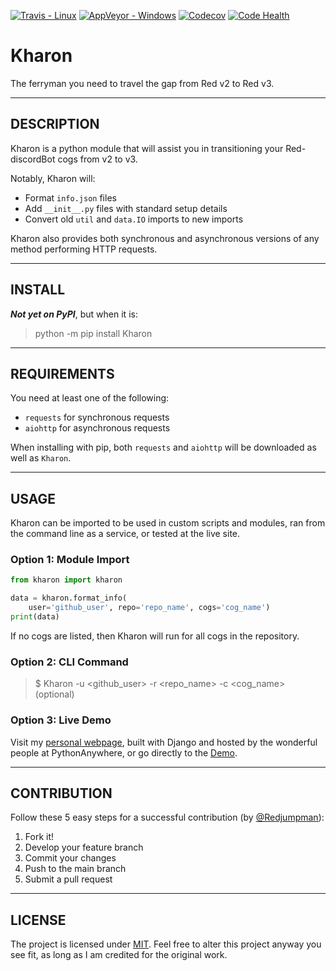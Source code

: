 [![Travis - Linux](https://img.shields.io/travis/gannon93/kharon.svg?label=Linux%20Status)](https://travis-ci.org/gannon93/kharon) [![AppVeyor - Windows](https://img.shields.io/appveyor/ci/Gannon93/kharon.svg?label=Windows%20Status)](https://ci.appveyor.com/project/Gannon93/kharon) [![Codecov](https://img.shields.io/codecov/c/github/gannon93/kharon.svg?label=Coverage)](https://codecov.io/github/gannon93/kharon?branch=master) [![Code Health](https://landscape.io/github/gannon93/kharon/master/landscape.svg?style=flat&label=Health)](https://landscape.io/github/gannon93/kharon/master)  

# Kharon
The ferryman you need to travel the gap from Red v2 to Red v3.

---

## DESCRIPTION

Kharon is a python module that will assist you in transitioning your Red-discordBot cogs from v2 to v3.

Notably, Kharon will:

- Format `info.json` files
- Add `__init__.py` files with standard setup details
- Convert old `util` and `data.IO` imports to new imports

Kharon also provides both synchronous and asynchronous versions of any method performing HTTP requests.

---

## INSTALL

_**Not yet on PyPI**_, but when it is:

> python -m pip install Kharon

---

## REQUIREMENTS

You need at least one of the following:

- `requests` for synchronous requests
- `aiohttp` for asynchronous requests

When installing with pip, both `requests` and `aiohttp` will be downloaded as well as `Kharon`.

---

## USAGE

Kharon can be imported to be used in custom scripts and modules, ran from the command line as a service, or tested at the live site.

### Option 1: Module Import

```python
from kharon import kharon  

data = kharon.format_info(  
    user='github_user', repo='repo_name', cogs='cog_name')  
print(data)  

```

If no cogs are listed, then Kharon will run for all cogs in the repository.

### Option 2: CLI Command

> $ Kharon -u <github_user> -r <repo_name> -c <cog_name> (optional)


### Option 3: Live Demo

Visit my [personal webpage](https://gannon93.pythonanywhere.com/), built with Django and hosted by the wonderful people at PythonAnywhere, or go directly to the [Demo](https://gannon93.pythonanywhere.com/Kharon).

---

## CONTRIBUTION

Follow these 5 easy steps for a successful contribution (by [@Redjumpman](https://github.com/Redjumpman)):

  1. Fork it!
  2. Develop your feature branch
  3. Commit your changes
  4. Push to the main branch
  5. Submit a pull request

---

## LICENSE

The project is licensed under [MIT](https://github.com/gannon93/gkit_cogs/blob/master/LICENSE). Feel free to alter this project anyway you see fit, as long as I am credited for the original work.
